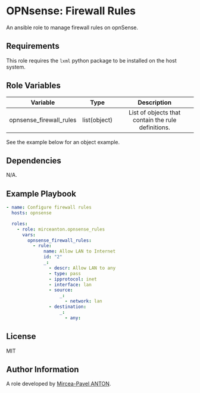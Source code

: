 OPNsense: Firewall Rules
========================

An ansible role to manage firewall rules on opnSense.

Requirements
------------

This role requires the `lxml` python package to be installed on the host system.

Role Variables
--------------

|        Variable         |     Type     |                    Description                     |
| :---------------------: | :----------: | :------------------------------------------------: |
| opnsense_firewall_rules | list(object) | List of objects that contain the rule definitions. |

See the example below for an object example.

Dependencies
------------

N/A.

Example Playbook
----------------

```yaml
- name: Configure firewall rules
  hosts: opnsense

  roles:
    - role: mirceanton.opnsense_rules
      vars:
        opnsense_firewall_rules:
          - rule:
              name: Allow LAN to Internet
              id: "2"
              _:
                - descr: Allow LAN to any
                - type: pass
                - ipprotocol: inet
                - interface: lan
                - source:
                    _:
                      - network: lan
                - destination:
                    _:
                      - any:
```

License
-------

MIT

Author Information
------------------

A role developed by [Mircea-Pavel ANTON](https://www.mirceanton.com).
